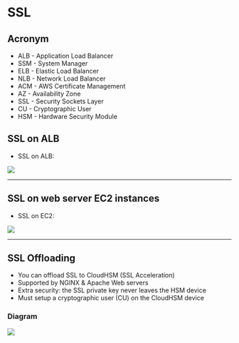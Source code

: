 # SSL

## Acronym
* ALB - Application Load Balancer
* SSM - System Manager
* ELB - Elastic Load Balancer
* NLB - Network Load Balancer
* ACM - AWS Certificate Management
* AZ - Availability Zone
* SSL - Security Sockets Layer
* CU - Cryptographic User
* HSM - Hardware Security Module

## SSL on ALB
* SSL on ALB:

[<img src="https://i.imgur.com/iGQ14U7.png">](https://i.imgur.com/iGQ14U7.png)

---

## SSL on web server EC2 instances
* SSL on EC2: 

[<img src="https://i.imgur.com/RFSAIE2.png">](https://i.imgur.com/RFSAIE2.png)

---

## SSL Offloading
* You can offload SSL to CloudHSM (SSL Acceleration)
* Supported by NGINX & Apache Web servers
* Extra security: the SSL private key never leaves the HSM device
* Must setup a cryptographic user (CU) on the CloudHSM device

### Diagram
[<img src="https://i.imgur.com/2g5Tf71.png">](https://i.imgur.com/2g5Tf71.png)
